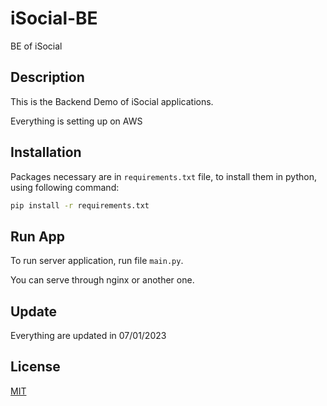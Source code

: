 # iSocial-BE
BE of iSocial

## Description
This is the Backend Demo of iSocial applications.

Everything is setting up on AWS

## Installation

Packages necessary are in ```requirements.txt``` file, to install them in python, using following command:

```bash
pip install -r requirements.txt
```

## Run App

To run server application, run file ```main.py```.

You can serve through nginx or another one.

## Update
Everything are updated in 07/01/2023

## License
[MIT](https://choosealicense.com/licenses/mit/)
